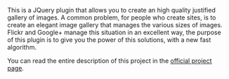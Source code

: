 This is a JQuery plugin that allows you to create an high quality justified gallery of images. 
A common problem, for people who create sites, is to create an elegant image gallery that manages the various sizes of images. Flickr and Google+ manage this situation in an excellent way, the purpose of this plugin is to give you the power of this solutions, with a new fast algorithm.

You can read the entire description of this project in the <a href="http://miromannino.com/projects/justified-gallery/">official project page</a>.